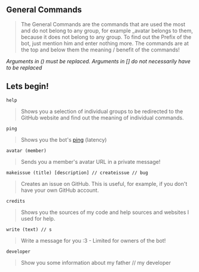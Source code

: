 ## General Commands

> The General Commands are the commands that are used the most and do
> not belong to any group, for example _avatar belongs to them, because
> it does not belong to any group. To find out the Prefix of the bot, just 
> mention him and enter nothing more. The commands are at the top 
> and below them the meaning / benefit of the commands!

*Arguments in () must be replaced. Arguments in [] do not necessarily have to be replaced*

Lets begin!
-

    help

> Shows you a selection of individual groups to be redirected to the
> GitHub website and find out the meaning of individual commands.

    ping

> Shows you the bot's [ping](https://de.wikipedia.org/wiki/Ping_%28Daten%C3%BCbertragung%29) (latency) 

    avatar (member)
> Sends you a member's avatar URL in a private message!

    makeissue (title) [description] // createissue // bug 
> Creates an issue on GitHub. This is useful, for example, if you don't have your own GitHub account.

    credits
> Shows you the sources of my code and help sources and websites I used for help.

    write (text) // s
> Write a message for you :3 - Limited for owners of the bot!

    developer
> Show you some information about my father // my developer
